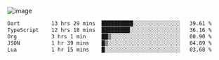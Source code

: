 ![image](https://github-profile-trophy.vercel.app/?username=CMOISDEAD&theme=oldie&row=1&no-frame=true&no-bg=true&margin-w=15&margin-h=15)
<!--START_SECTION:waka-->

```txt
Dart          13 hrs 29 mins  ██████████░░░░░░░░░░░░░░░   39.61 %
TypeScript    12 hrs 18 mins  █████████░░░░░░░░░░░░░░░░   36.16 %
Org           3 hrs 1 min     ██▒░░░░░░░░░░░░░░░░░░░░░░   08.90 %
JSON          1 hr 39 mins    █▒░░░░░░░░░░░░░░░░░░░░░░░   04.89 %
Lua           1 hr 15 mins    █░░░░░░░░░░░░░░░░░░░░░░░░   03.68 %
```

<!--END_SECTION:waka--> 
